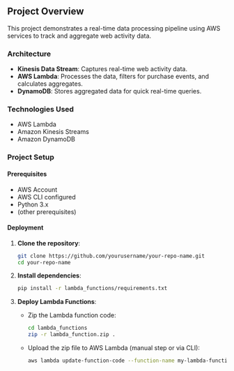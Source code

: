 

## Project Overview

This project demonstrates a real-time data processing pipeline using AWS services to track and aggregate web activity data.

### Architecture

- **Kinesis Data Stream**: Captures real-time web activity data.
- **AWS Lambda**: Processes the data, filters for purchase events, and calculates aggregates.
- **DynamoDB**: Stores aggregated data for quick real-time queries.

### Technologies Used

- AWS Lambda
- Amazon Kinesis Streams
- Amazon DynamoDB

### Project Setup

#### Prerequisites

- AWS Account
- AWS CLI configured
- Python 3.x
- (other prerequisites)

#### Deployment

1. **Clone the repository**:
    ```sh
    git clone https://github.com/yourusername/your-repo-name.git
    cd your-repo-name
    ```
2. **Install dependencies**:
    ```sh
    pip install -r lambda_functions/requirements.txt
    ```

3. **Deploy Lambda Functions**:
    - Zip the Lambda function code:
      ```sh
      cd lambda_functions
      zip -r lambda_function.zip .
      ```
    - Upload the zip file to AWS Lambda (manual step or via CLI):
      ```sh
      aws lambda update-function-code --function-name my-lambda-function --zip-file fileb://lambda_function.zip
      ```


